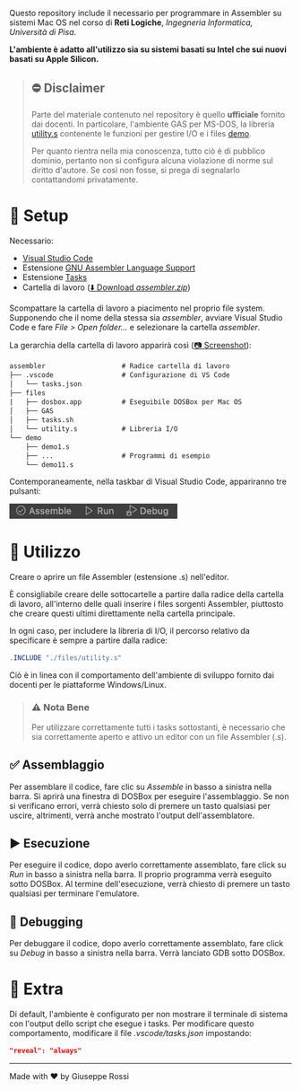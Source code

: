 Questo repository include il necessario per programmare in Assembler su sistemi Mac OS nel corso di **Reti Logiche**, *Ingegneria Informatica, Università di Pisa*. 

**L'ambiente è adatto all'utilizzo sia su sistemi basati su Intel che sui nuovi basati su Apple Silicon.**

> ## ⛔️ Disclaimer
>
> Parte del materiale contenuto nel repository è quello **ufficiale** fornito dai docenti. In particolare, l'ambiente GAS per MS-DOS, la libreria [utility.s](./src/files/utility.s) contenente le funzioni per gestire I/O e i files [demo](./src/demo/). 
>
> Per quanto rientra nella mia conoscenza, tutto ciò è di pubblico dominio, pertanto non si configura alcuna violazione di norme sul diritto d'autore. Se così non fosse, si prega di segnalarlo contattandomi privatamente.

# 🔧 Setup

Necessario:

- [Visual Studio Code](https://code.visualstudio.com)
- Estensione [GNU Assembler Language Support](https://marketplace.visualstudio.com/items?itemName=basdp.language-gas-x86)
- Estensione [Tasks](https://marketplace.visualstudio.com/items?itemName=actboy168.tasks)
- Cartella di lavoro ([⬇️ Download *assembler.zip*](https://github.com/giusreds/assembler/releases/latest/download/assembler.zip))

Scompattare la cartella di lavoro a piacimento nel proprio file system. Supponendo che il nome della stessa sia *assembler*, avviare Visual Studio Code e fare *File > Open folder...*  e selezionare la cartella *assembler*.

La gerarchia della cartella di lavoro apparirà così ([📷 Screenshot](./.github/doc/workspace_folder.png)):

```
assembler                   # Radice cartella di lavoro
├── .vscode                 # Configurazione di VS Code
│   └── tasks.json
├── files
|   ├── dosbox.app          # Eseguibile DOSBox per Mac OS
│   ├── GAS
│   ├── tasks.sh
│   └── utility.s           # Libreria I/O
└── demo
    ├── demo1.s
    ├── ...                 # Programmi di esempio
    └── demo11.s
```

Contemporaneamente, nella taskbar di Visual Studio Code, appariranno tre pulsanti:

![Buttons](./.github/doc/buttons.png)

# 🎯 Utilizzo

Creare o aprire un file Assembler (estensione .s) nell'editor.

È consigliabile creare delle sottocartelle a partire dalla radice della cartella di lavoro, all'interno delle quali inserire i files sorgenti Assembler, piuttosto che creare questi ultimi direttamente nella cartella principale.

In ogni caso, per includere la libreria di I/O, il percorso relativo da specificare è sempre a partire dalla radice:

```as
.INCLUDE "./files/utility.s"
```
Ciò è in linea con il comportamento dell'ambiente di sviluppo fornito dai docenti per le piattaforme Windows/Linux.

> ### ⚠️ Nota Bene
>
> Per utilizzare correttamente tutti i tasks sottostanti, è necessario che sia correttamente aperto e attivo un editor con un file Assembler (.s).

## ✅ Assemblaggio

Per assemblare il codice, fare clic su *Assemble* in basso a sinistra nella barra. Si aprirà una finestra di DOSBox per eseguire l'assemblaggio. Se non si verificano errori, verrà chiesto solo di premere un tasto qualsiasi per uscire, altrimenti, verrà anche mostrato l'output dell'assemblatore.

## ▶️ Esecuzione

Per eseguire il codice, dopo averlo correttamente assemblato, fare click su *Run* in basso a sinistra nella barra. Il proprio programma verrà eseguito sotto DOSBox. Al termine dell'esecuzione, verrà chiesto di premere un tasto qualsiasi per terminare l'emulatore.

## 🐞 Debugging

Per debuggare il codice, dopo averlo correttamente assemblato, fare click su *Debug* in basso a sinistra nella barra. Verrà lanciato GDB sotto DOSBox.

# 💪 Extra

Di default, l'ambiente è configurato per non mostrare il terminale di sistema con l'output dello script che esegue i tasks. Per modificare questo comportamento, modificare il file *.vscode/tasks.json* impostando:

```json
"reveal": "always"
```

---

Made with ❤️ by Giuseppe Rossi
